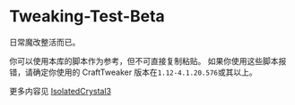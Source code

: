 # Tweaking-Test-Beta

日常魔改整活而已。

你可以使用本库的脚本作为参考，但不可直接复制粘贴。
如果你使用这些脚本报错，请确定你使用的 CraftTweaker 版本在`1.12-4.1.20.576`或其以上。

更多内容见 [IsolatedCrystal3](https://github.com/friendlyhj/IsolatedCrystal3)
